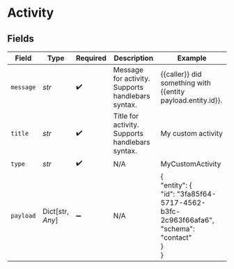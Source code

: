 # Activity


## Fields

| Field                                                                               | Type                                                                                | Required                                                                            | Description                                                                         | Example                                                                             |
| ----------------------------------------------------------------------------------- | ----------------------------------------------------------------------------------- | ----------------------------------------------------------------------------------- | ----------------------------------------------------------------------------------- | ----------------------------------------------------------------------------------- |
| `message`                                                                           | *str*                                                                               | :heavy_check_mark:                                                                  | Message for activity. Supports handlebars syntax.                                   | {{caller}} did something with {{entity payload.entity.id}}.                         |
| `title`                                                                             | *str*                                                                               | :heavy_check_mark:                                                                  | Title for activity. Supports handlebars syntax.                                     | My custom activity                                                                  |
| `type`                                                                              | *str*                                                                               | :heavy_check_mark:                                                                  | N/A                                                                                 | MyCustomActivity                                                                    |
| `payload`                                                                           | Dict[str, *Any*]                                                                    | :heavy_minus_sign:                                                                  | N/A                                                                                 | {<br/>"entity": {<br/>"id": "3fa85f64-5717-4562-b3fc-2c963f66afa6",<br/>"schema": "contact"<br/>}<br/>} |